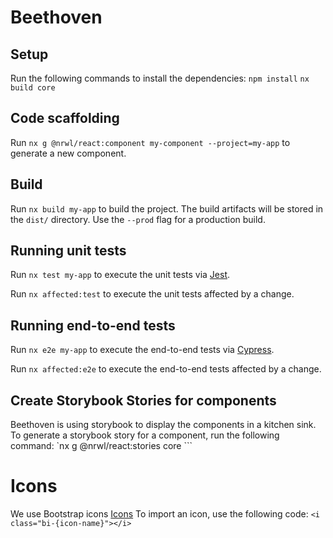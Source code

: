 

# Beethoven



## Setup
Run the following commands to install the dependencies:
`npm install`
`nx build core`

## Code scaffolding

Run `nx g @nrwl/react:component my-component --project=my-app` to generate a new component.

## Build

Run `nx build my-app` to build the project. The build artifacts will be stored in the `dist/` directory. Use the `--prod` flag for a production build.

## Running unit tests

Run `nx test my-app` to execute the unit tests via [Jest](https://jestjs.io).

Run `nx affected:test` to execute the unit tests affected by a change.

## Running end-to-end tests

Run `nx e2e my-app` to execute the end-to-end tests via [Cypress](https://www.cypress.io).

Run `nx affected:e2e` to execute the end-to-end tests affected by a change.

## Create Storybook Stories for components

Beethoven is using storybook to display the components in a kitchen sink.
To generate a storybook story for a component, run the following command:
`nx g @nrwl/react:stories core ```

# Icons

We use Bootstrap icons [Icons](https://icons.getbootstrap.com/)
To import an icon, use the following code:
`<i class="bi-{icon-name}"></i>`
